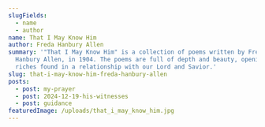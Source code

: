 ```yaml
---
slugFields:
  - name
  - author
name: That I May Know Him
author: Freda Hanbury Allen
summary: '"That I May Know Him" is a collection of poems written by Freda
  Hanbury Allen, in 1904. The poems are full of depth and beauty, opening up the
  riches found in a relationship with our Lord and Savior.'
slug: that-i-may-know-him-freda-hanbury-allen
posts:
  - post: my-prayer
  - post: 2024-12-19-his-witnesses
  - post: guidance
featuredImage: /uploads/that_i_may_know_him.jpg
---
```

